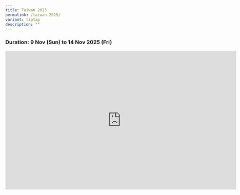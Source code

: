 ```yaml
---
title: Taiwan 2025
permalink: /taiwan-2025/
variant: tiptap
description: ""
---
```

<h3>Duration: 9 Nov (Sun) to 14 Nov 2025 (Fri)</h3>
<div class="iframe-wrapper">
<iframe height="434" width="720" allowfullscreen="true" frameborder="0" src="https://docs.google.com/presentation/d/e/2PACX-1vR-BDyneV7qaRBa4hcuC2mmJql-FgfIJBBPf2zZk59Rh-iTfAJpzBWtaXZUatvlhw8aO9HWlTk99QAw/pubembed?start=false&amp;loop=false&amp;delayms=3000"></iframe>
</div>
<p></p>